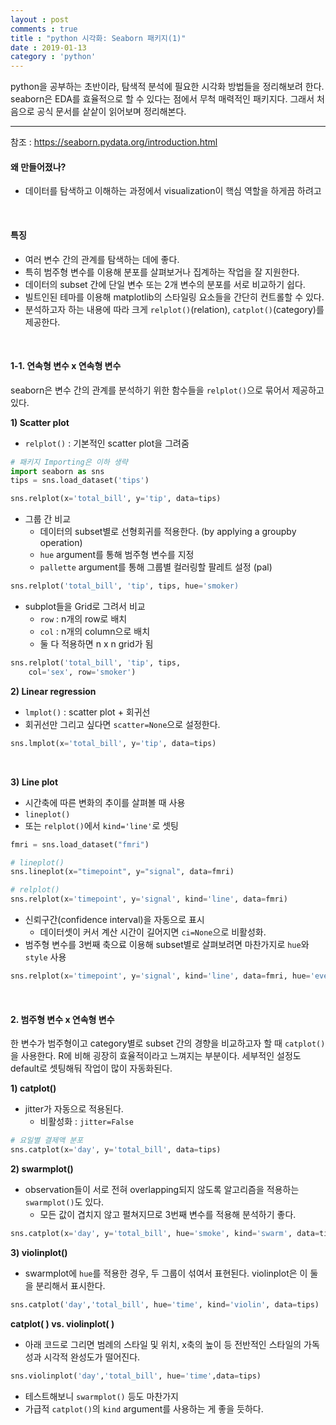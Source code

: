 ```yaml
---
layout : post
comments : true
title : "python 시각화: Seaborn 패키지(1)"
date : 2019-01-13
category : 'python'
---
```


python을 공부하는 초반이라, 탐색적 분석에 필요한 시각화 방법들을 정리해보려 한다. seaborn은 EDA를 효율적으로 할 수 있다는 점에서 무척 매력적인 패키지다. 그래서 처음으로 공식 문서를 샅샅이 읽어보며 정리해본다.

---

참조 : https://seaborn.pydata.org/introduction.html

#### 왜 만들어졌나?
- 데이터를 탐색하고 이해하는 과정에서 visualization이 핵심 역할을 하게끔 하려고
<br>

#### 특징

- 여러 변수 간의 관계를 탐색하는 데에 좋다.
- 특히 범주형 변수를 이용해 분포를 살펴보거나 집계하는 작업을 잘 지원한다.  
- 데이터의 subset 간에 단일 변수 또는 2개 변수의 분포를 서로 비교하기 쉽다.
- 빌트인된 테마를 이용해 matplotlib의 스타일링 요소들을 간단히 컨트롤할 수 있다.
- 분석하고자 하는 내용에 따라 크게 `relplot()`(relation), `catplot()`(category)를 제공한다.  
<br>

#### 1-1. 연속형 변수 x 연속형 변수

seaborn은 변수 간의 관계를 분석하기 위한 함수들을 `relplot()`으로 묶어서 제공하고 있다.

**1) Scatter plot**

- `relplot()` : 기본적인 scatter plot을 그려줌
```python
# 패키지 Importing은 이하 생략
import seaborn as sns
tips = sns.load_dataset('tips')

sns.relplot(x='total_bill', y='tip', data=tips)
```

- 그룹 간 비교
  - 데이터의 subset별로 선형회귀를 적용한다. (by applying a groupby operation)
  - `hue` argument를 통해 범주형 변수를 지정
  - `pallette` argument를 통해 그룹별 컬러링할 팔레트 설정 (pal)
```python
sns.relplot('total_bill', 'tip', tips, hue='smoker)
```

- subplot들을 Grid로 그려서 비교
  - `row` : n개의 row로 배치
  - `col` : n개의 column으로 배치
  - 둘 다 적용하면 n x n grid가 됨
```python
sns.relplot('total_bill', 'tip', tips,
    col='sex', row='smoker')
```

**2) Linear regression**
  - `lmplot()` : scatter plot + 회귀선
  - 회귀선만 그리고 싶다면 `scatter=None`으로 설정한다.
```python
sns.lmplot(x='total_bill', y='tip', data=tips)
```

<br>


**3) Line plot**
- 시간축에 따른 변화의 추이를 살펴볼 때 사용
- `lineplot()`
- 또는 `relplot()`에서 `kind='line'`로 셋팅
```python
fmri = sns.load_dataset("fmri")

# lineplot()
sns.lineplot(x="timepoint", y="signal", data=fmri)

# relplot()
sns.relplot(x='timepoint', y='signal', kind='line', data=fmri)
```

- 신뢰구간(confidence interval)을 자동으로 표시
  - 데이터셋이 커서 계산 시간이 길어지면 `ci=None`으로 비활성화.
- 범주형 변수를 3번째 축으료 이용해 subset별로 살펴보려면 마찬가지로 `hue`와 `style` 사용
```python
sns.relplot(x='timepoint', y='signal', kind='line', data=fmri, hue='event', style='event', ci=None)
```

<br>

#### 2. 범주형 변수 x 연속형 변수

한 변수가 범주형이고 category별로 subset 간의 경향을 비교하고자 할 때 `catplot()`을 사용한다. R에 비해 굉장히 효율적이라고 느껴지는 부분이다. 세부적인 설정도 default로 셋팅해둬 작업이 많이 자동화된다.


**1) catplot()**
- jitter가 자동으로 적용된다.
  - 비활성화 : `jitter=False`
```python
# 요일별 결제액 분포
sns.catplot(x='day', y='total_bill', data=tips)
```


**2) swarmplot()**  
- observation들이 서로 전혀 overlapping되지 않도록 알고리즘을 적용하는 `swarmplot()`도 있다.
  - 모든 값이 겹치지 않고 펼쳐지므로 3번째 변수를 적용해 분석하기 좋다.

```python
sns.catplot(x='day', y='total_bill', hue='smoke', kind='swarm', data=tips)
```

**3) violinplot()**
- swarmplot에 `hue`를 적용한 경우, 두 그룹이 섞여서 표현된다. violinplot은 이 둘을 분리해서 표시한다.

```python
sns.catplot('day','total_bill', hue='time', kind='violin', data=tips)
```

**catplot( ) vs. violinplot( )**
- 아래 코드로 그리면 범례의 스타일 및 위치, x축의 높이 등 전반적인 스타일의 가독성과 시각적 완성도가 떨어진다.
```python
sns.violinplot('day','total_bill', hue='time',data=tips)
```
- 테스트해보니 `swarmplot()` 등도 마찬가지
- 가급적 `catplot()`의 `kind` argument를 사용하는 게 좋을 듯하다.
